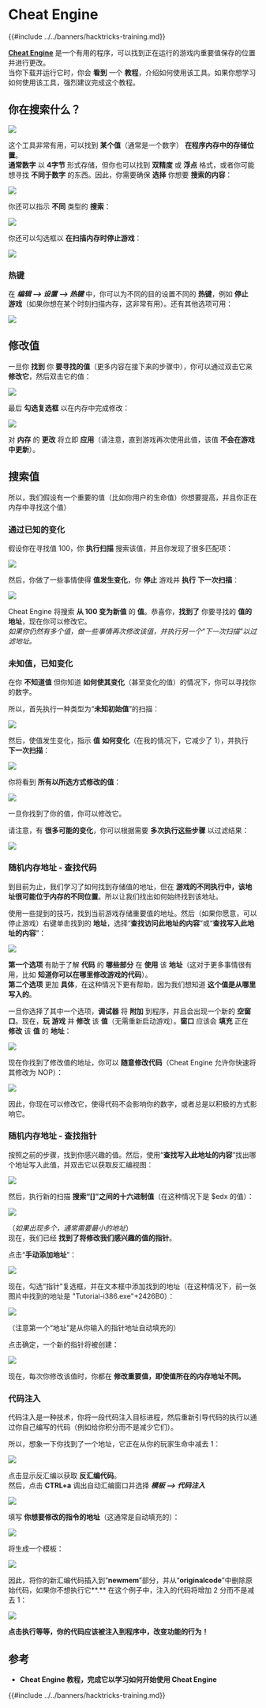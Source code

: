 # Cheat Engine

{{#include ../../banners/hacktricks-training.md}}

[**Cheat Engine**](https://www.cheatengine.org/downloads.php) 是一个有用的程序，可以找到正在运行的游戏内重要值保存的位置并进行更改。\
当你下载并运行它时，你会 **看到** 一个 **教程**，介绍如何使用该工具。如果你想学习如何使用该工具，强烈建议完成这个教程。

## 你在搜索什么？

![](<../../images/image (762).png>)

这个工具非常有用，可以找到 **某个值**（通常是一个数字） **在程序内存中的存储位置**。\
**通常数字** 以 **4字节** 形式存储，但你也可以找到 **双精度** 或 **浮点** 格式，或者你可能想寻找 **不同于数字** 的东西。因此，你需要确保 **选择** 你想要 **搜索的内容**：

![](<../../images/image (324).png>)

你还可以指示 **不同** 类型的 **搜索**：

![](<../../images/image (311).png>)

你还可以勾选框以 **在扫描内存时停止游戏**：

![](<../../images/image (1052).png>)

### 热键

在 _**编辑 --> 设置 --> 热键**_ 中，你可以为不同的目的设置不同的 **热键**，例如 **停止** **游戏**（如果你想在某个时刻扫描内存，这非常有用）。还有其他选项可用：

![](<../../images/image (864).png>)

## 修改值

一旦你 **找到** 你 **要寻找的值**（更多内容在接下来的步骤中），你可以通过双击它来 **修改它**，然后双击它的值：

![](<../../images/image (563).png>)

最后 **勾选复选框** 以在内存中完成修改：

![](<../../images/image (385).png>)

对 **内存** 的 **更改** 将立即 **应用**（请注意，直到游戏再次使用此值，该值 **不会在游戏中更新**）。

## 搜索值

所以，我们假设有一个重要的值（比如你用户的生命值）你想要提高，并且你正在内存中寻找这个值）

### 通过已知的变化

假设你在寻找值 100，你 **执行扫描** 搜索该值，并且你发现了很多匹配项：

![](<../../images/image (108).png>)

然后，你做了一些事情使得 **值发生变化**，你 **停止** 游戏并 **执行** **下一次扫描**：

![](<../../images/image (684).png>)

Cheat Engine 将搜索 **从 100 变为新值** 的 **值**。恭喜你，**找到了** 你要寻找的 **值的地址**，现在你可以修改它。\
_如果你仍然有多个值，做一些事情再次修改该值，并执行另一个“下一次扫描”以过滤地址。_

### 未知值，已知变化

在你 **不知道值** 但你知道 **如何使其变化**（甚至变化的值）的情况下，你可以寻找你的数字。

所以，首先执行一种类型为“**未知初始值**”的扫描：

![](<../../images/image (890).png>)

然后，使值发生变化，指示 **值** **如何变化**（在我的情况下，它减少了 1），并执行 **下一次扫描**：

![](<../../images/image (371).png>)

你将看到 **所有以所选方式修改的值**：

![](<../../images/image (569).png>)

一旦你找到了你的值，你可以修改它。

请注意，有 **很多可能的变化**，你可以根据需要 **多次执行这些步骤** 以过滤结果：

![](<../../images/image (574).png>)

### 随机内存地址 - 查找代码

到目前为止，我们学习了如何找到存储值的地址，但在 **游戏的不同执行中，该地址很可能位于内存的不同位置**。所以让我们找出如何始终找到该地址。

使用一些提到的技巧，找到当前游戏存储重要值的地址。然后（如果你愿意，可以停止游戏）右键单击找到的 **地址**，选择“**查找访问此地址的内容**”或“**查找写入此地址的内容**”：

![](<../../images/image (1067).png>)

**第一个选项** 有助于了解 **代码** 的 **哪些部分** 在 **使用** 该 **地址**（这对于更多事情很有用，比如 **知道你可以在哪里修改游戏的代码**）。\
**第二个选项** 更加 **具体**，在这种情况下更有帮助，因为我们想知道 **这个值是从哪里写入的**。

一旦你选择了其中一个选项，**调试器** 将 **附加** 到程序，并且会出现一个新的 **空窗口**。现在，**玩** **游戏** 并 **修改** 该 **值**（无需重新启动游戏）。**窗口** 应该会 **填充** 正在 **修改** 该 **值** 的 **地址**：

![](<../../images/image (91).png>)

现在你找到了修改值的地址，你可以 **随意修改代码**（Cheat Engine 允许你快速将其修改为 NOP）：

![](<../../images/image (1057).png>)

因此，你现在可以修改它，使得代码不会影响你的数字，或者总是以积极的方式影响它。

### 随机内存地址 - 查找指针

按照之前的步骤，找到你感兴趣的值。然后，使用“**查找写入此地址的内容**”找出哪个地址写入此值，并双击它以获取反汇编视图：

![](<../../images/image (1039).png>)

然后，执行新的扫描 **搜索“[]”之间的十六进制值**（在这种情况下是 $edx 的值）：

![](<../../images/image (994).png>)

（_如果出现多个，通常需要最小的地址_）\
现在，我们已经 **找到了将修改我们感兴趣的值的指针**。

点击“**手动添加地址**”：

![](<../../images/image (990).png>)

现在，勾选“指针”复选框，并在文本框中添加找到的地址（在这种情况下，前一张图片中找到的地址是 "Tutorial-i386.exe"+2426B0）：

![](<../../images/image (392).png>)

（注意第一个“地址”是从你输入的指针地址自动填充的）

点击确定，一个新的指针将被创建：

![](<../../images/image (308).png>)

现在，每次你修改该值时，你都在 **修改重要值，即使值所在的内存地址不同。**

### 代码注入

代码注入是一种技术，你将一段代码注入目标进程，然后重新引导代码的执行以通过你自己编写的代码（例如给你积分而不是减少它们）。

所以，想象一下你找到了一个地址，它正在从你的玩家生命中减去 1：

![](<../../images/image (203).png>)

点击显示反汇编以获取 **反汇编代码**。\
然后，点击 **CTRL+a** 调出自动汇编窗口并选择 _**模板 --> 代码注入**_

![](<../../images/image (902).png>)

填写 **你想要修改的指令的地址**（这通常是自动填充的）：

![](<../../images/image (744).png>)

将生成一个模板：

![](<../../images/image (944).png>)

因此，将你的新汇编代码插入到“**newmem**”部分，并从“**originalcode**”中删除原始代码，如果你不想执行它\*\*.\*\* 在这个例子中，注入的代码将增加 2 分而不是减去 1：

![](<../../images/image (521).png>)

**点击执行等等，你的代码应该被注入到程序中，改变功能的行为！**

## **参考**

- **Cheat Engine 教程，完成它以学习如何开始使用 Cheat Engine**

{{#include ../../banners/hacktricks-training.md}}
